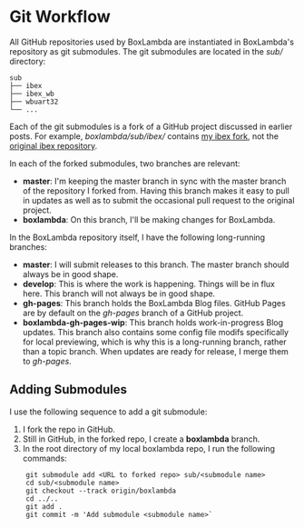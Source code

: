 Git Workflow
============

All GitHub repositories used by BoxLambda are instantiated in BoxLambda's repository as git submodules. The git submodules are located in the *sub/* directory:

```
sub
├── ibex
├── ibex_wb
├── wbuart32
└── ...
```

Each of the git submodules is a fork of a GitHub project discussed in earlier posts. For example, *boxlambda/sub/ibex/* contains [my ibex fork](https://github.com/epsilon537/ibex), not the [original ibex repository](https://github.com/lowRISC/ibex).

In each of the forked submodules, two branches are relevant:

- **master**: I'm keeping the master branch in sync with the master branch of the repository I forked from. Having this branch makes it easy to pull in updates as well as to submit the occasional pull request to the original project.
- **boxlambda**: On this branch, I'll be making changes for BoxLambda.

In the BoxLambda repository itself, I have the following long-running branches:

- **master**: I will submit releases to this branch. The master branch should always be in good shape.
- **develop**: This is where the work is happening. Things will be in flux here. This branch will not always be in good shape.
- **gh-pages**: This branch holds the BoxLambda Blog files. GitHub Pages are by default on the *gh-pages* branch of a GitHub project.
- **boxlambda-gh-pages-wip**: This branch holds work-in-progress Blog updates. This branch also contains some config file modifs specifically for local previewing, which is why this is a long-running branch, rather than a topic branch. When updates are ready for release, I merge them to *gh-pages*. 

Adding Submodules
-----------------
I use the following sequence to add a git submodule:

1. I fork the repo in GitHub.
2. Still in GitHub, in the forked repo, I create a **boxlambda** branch.
3. In the root directory of my local boxlambda repo, I run the following commands:
```
    git submodule add <URL to forked repo> sub/<submodule name>
    cd sub/<submodule name>
    git checkout --track origin/boxlambda
    cd ../..
    git add .
    git commit -m 'Add submodule <submodule name>`
```